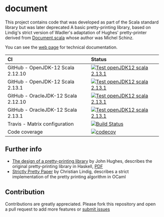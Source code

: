 # document

This project contains code that was developed as part of the Scala standard library but was later deprecated
A basic pretty-printing library, based on Lindig's strict version of Wadler's adaptation of Hughes' pretty-printer derived from [Document.scala](https://github.com/scala/scala/blob/v2.11.8/src/library/scala/text/Document.scala) whose author was Michel Schinz.

You can see the [web page](https://weso.github.io/document) for technical documentation.

|CI|Status|
|:---|:---|
|GitHub - OpenJDK-12 Scala 2.12.10|[![Test openJDK12 scala 2.13.1](https://github.com/weso/document/workflows/test%20openJDK-12%20Scala-2.12.10/badge.svg)]()|
|GitHub - OpenJDK-12 Scala 2.13.1|[![Test openJDK12 scala 2.13.1](https://github.com/weso/document/workflows/test%20openJDK-12%20Scala-2.13.1/badge.svg)]()|
|GitHub - OracleJDK-12 Scala 2.12.10|[![Test openJDK12 scala 2.13.1](https://github.com/weso/document/workflows/test%20oracleJDK-12%20Scala-2.12.10/badge.svg)]()|
|GitHub - OracleJDK-12 Scala 2.13.1|[![Test openJDK12 scala 2.13.1](https://github.com/weso/document/workflows/test%20oracleJDK-12%20Scala-2.13.1/badge.svg)]()|
|Travis - Matrix configuration|[![Build Status](https://travis-ci.org/weso/document.svg?branch=master)](https://travis-ci.org/weso/document)
|Code coverage|[![codecov](https://codecov.io/gh/weso/document/branch/master/graph/badge.svg)](https://codecov.io/gh/weso/document)|

## Further info

* [The design of a pretty-printing library](http://www.cse.chalmers.se/~rjmh/Papers/pretty.html) by John Hughes, describes the original pretty-printing library in Haskell, [PDF](http://belle.sourceforge.net/doc/hughes95design.pdf)
* [Strictly Pretty Paper](https://lindig.github.io/papers/strictly-pretty-2000.pdf) by Christian Lindig, describes a strict implementation of the pretty printing algorithm in OCaml

## Contribution

Contributions are greatly appreciated.
Please fork this repository and open a pull request to add more features or [submit issues](https://github.com/weso/document/issues)

